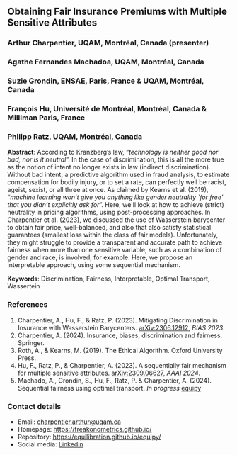 <!--
This is the abstract submission template for the 
2024 Insurance Data Science Conference.

Please edit this Markdown file and send it to
abstract@insurancedatascience.org by close of play
6 March 2024. 

We will send you a confirmation email that we received 
your submission.

You can edit this file with any text editor, including RStudio, or use one  of the online editors, such as:

 - https://markdownlivepreview.com
 - https://jbt.github.io/markdown-editor/
 - https://pandao.github.io/editor.md/en.html

Please send us the file as an attachment with md file extension.
-->
 ## Obtaining Fair Insurance Premiums with Multiple Sensitive Attributes
<!-- replace above with your abstract title -->

### Arthur Charpentier, UQAM, Montréal, Canada (presenter)
### Agathe Fernandes Machadoa, UQAM, Montréal, Canada
### Suzie Grondin, ENSAE, Paris, France & UQAM, Montréal, Canada
### François Hu, Université de Montréal, Montréal, Canada & Milliman Paris, France
### Philipp Ratz, UQAM, Montréal, Canada

**Abstract**: According to Kranzberg’s law, “*technology is neither good nor bad, nor is it neutral*”. In the case of discrimination, this is all the more true as the notion of intent no longer exists in law (indirect discrimination). Without bad intent, a predictive algorithm used in fraud analysis, to estimate compensation for bodily injury, or to set a rate, can perfectly well be racist, ageist, sexist, or all three at once. As claimed by Kearns et al. (2019), “*machine learning won’t give you anything like gender neutrality `for free’ that you didn’t explicitly ask for*”. Here, we'll look at how to achieve (strict) neutrality in pricing algorithms, using post-processing approaches.
In Charpentier et al. (2023), we discussed the use of Wasserstein barycenter to obtain fair price, well-balanced, and also that also satisfy statistical guarantees (smallest loss within the class of fair models). Unfortunately, they might struggle to provide a transparent and accurate path to achieve fairness when more than one sensitive variable, such as a combination of gender and race, is involved, for example. Here, we propose an interpretable approach, using some sequential mechanism.

**Keywords**: Discrimination, Fairness, Interpretable, Optimal Transport, Wassertein
<!-- replace above with your keywords -->

### References
<!-- Provide your reference below. No more than 5 references -->

1. Charpentier, A., Hu, F., & Ratz, P. (2023). Mitigating Discrimination in Insurance with Wasserstein Barycenters. [arXiv:2306.12912](https://arxiv.org/abs/2306.12912), *BIAS 2023*.
2. Charpentier, A. (2024). Insurance, biases, discrimination and fairness. Springer.
3. Roth, A., & Kearns, M. (2019). The Ethical Algorithm. Oxford University Press.
4. Hu, F., Ratz, P., & Charpentier, A. (2023). A sequentially fair mechanism for multiple sensitive attributes. [arXiv:2309.06627](https://arxiv.org/abs/2309.06627), *AAAI 2024*.
5. Machado, A., Grondin, S., Hu, F., Ratz, P. & Charpentier, A. (2024). Sequential fairness using optimal transport. *In progress* [equipy](https://equilibration.github.io/equipy/)

### Contact details
 
 - Email: charpentier.arthur@uqam.ca 
 - Homepage: https://freakonometrics.github.io/ 
 - Repository: https://equilibration.github.io/equipy/ 
 - Social media: [Linkedin](https://www.linkedin.com/in/arthurcharpentier/)
